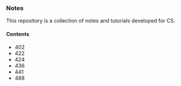 ### Notes

This repository is a collection of notes and tutorials developed for CS.

#### Contents
* 402
* 422
* 424
* 436
* 441
* 488
